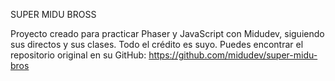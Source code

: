 SUPER MIDU BROSS

Proyecto creado para practicar Phaser y JavaScript con Midudev, siguiendo sus directos y sus clases. Todo el crédito es suyo. 
Puedes encontrar el repositorio original en su GitHub: https://github.com/midudev/super-midu-bros
